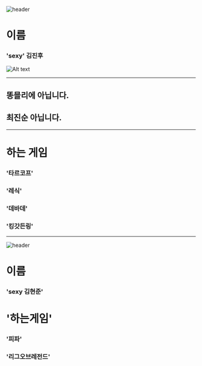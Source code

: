 ![header](https://capsule-render.vercel.app/api?type=Waving&color=4e63d6&height=200&section=header&text=sexy한자기소개&fontSize=50&animation=fadeIn&fontColor=DDDDDD)
#  이름 
###  'sexy' 김진후 
![Alt text](https://ts2.mm.bing.net/th?q=%EC%9C%A0%ED%98%B9%20%EC%A7%A4)
* * *
## __똥믈리에 아닙니다.__
## __최진순 아닙니다.__
* * *
#  하는 게임 
###  '타르코프' 
###  '레식' 
###  '데바데' 
###  '킹갓든링' 
* * *


![header](https://capsule-render.vercel.app/api?type=Waving&color=4e63d6&height=200&section=header&text=자기소개&fontSize=50&animation=fadeIn&fontColor=DDDDDD)
# 이름
### 'sexy 김현준'
# '하는게임'
### '피파'
### '리그오브레전드'